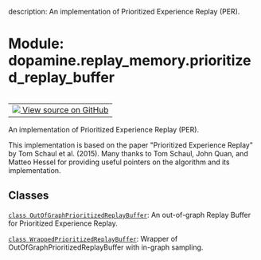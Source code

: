 description: An implementation of Prioritized Experience Replay (PER).

<div itemscope itemtype="http://developers.google.com/ReferenceObject">
<meta itemprop="name" content="dopamine.replay_memory.prioritized_replay_buffer" />
<meta itemprop="path" content="Stable" />
</div>

# Module: dopamine.replay_memory.prioritized_replay_buffer

<!-- Insert buttons and diff -->

<table class="tfo-notebook-buttons tfo-api nocontent" align="left">
<td>
  <a target="_blank" href="https://github.com/google/dopamine/tree/master/dopamine/replay_memory/prioritized_replay_buffer.py">
    <img src="https://www.tensorflow.org/images/GitHub-Mark-32px.png" />
    View source on GitHub
  </a>
</td>
</table>

An implementation of Prioritized Experience Replay (PER).

This implementation is based on the paper "Prioritized Experience Replay" by Tom
Schaul et al. (2015). Many thanks to Tom Schaul, John Quan, and Matteo Hessel
for providing useful pointers on the algorithm and its implementation.

## Classes

[`class OutOfGraphPrioritizedReplayBuffer`](../../dopamine/replay_memory/prioritized_replay_buffer/OutOfGraphPrioritizedReplayBuffer.md):
An out-of-graph Replay Buffer for Prioritized Experience Replay.

[`class WrappedPrioritizedReplayBuffer`](../../dopamine/replay_memory/prioritized_replay_buffer/WrappedPrioritizedReplayBuffer.md):
Wrapper of OutOfGraphPrioritizedReplayBuffer with in-graph sampling.
